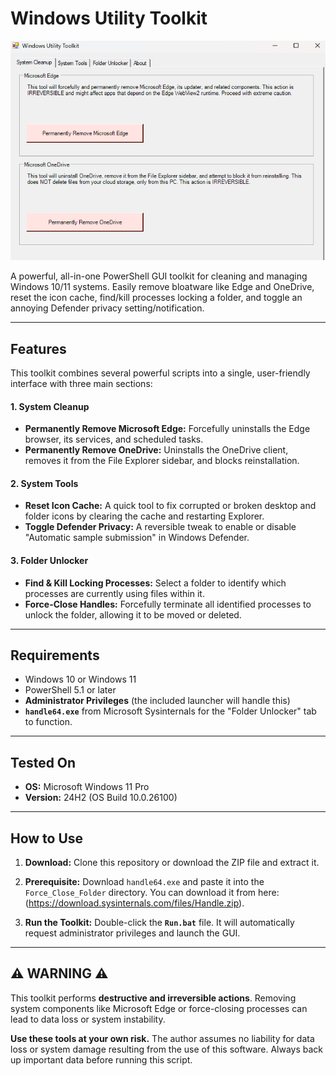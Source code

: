 # Windows Utility Toolkit
![Windows Utility Toolkit Screenshot](./assets/toolkit_screenshot.png)

A powerful, all-in-one PowerShell GUI toolkit for cleaning and managing Windows 10/11 systems. Easily remove bloatware like Edge and OneDrive, reset the icon cache, find/kill processes locking a folder, and toggle an annoying Defender privacy setting/notification.

---

## Features

This toolkit combines several powerful scripts into a single, user-friendly interface with three main sections:

#### 1. System Cleanup
- **Permanently Remove Microsoft Edge:** Forcefully uninstalls the Edge browser, its services, and scheduled tasks.
- **Permanently Remove OneDrive:** Uninstalls the OneDrive client, removes it from the File Explorer sidebar, and blocks reinstallation.

#### 2. System Tools
- **Reset Icon Cache:** A quick tool to fix corrupted or broken desktop and folder icons by clearing the cache and restarting Explorer.
- **Toggle Defender Privacy:** A reversible tweak to enable or disable "Automatic sample submission" in Windows Defender.

#### 3. Folder Unlocker
- **Find & Kill Locking Processes:** Select a folder to identify which processes are currently using files within it.
- **Force-Close Handles:** Forcefully terminate all identified processes to unlock the folder, allowing it to be moved or deleted.

---

## Requirements

- Windows 10 or Windows 11
- PowerShell 5.1 or later
- **Administrator Privileges** (the included launcher will handle this)
- **`handle64.exe`** from Microsoft Sysinternals for the "Folder Unlocker" tab to function.

---

## Tested On

- **OS:** Microsoft Windows 11 Pro
- **Version:** 24H2 (OS Build 10.0.26100)

---

## How to Use

1.  **Download:** Clone this repository or download the ZIP file and extract it.
2.  **Prerequisite:** Download `handle64.exe` and paste it into the `Force_Close_Folder` directory. You can download it from here:
	(https://download.sysinternals.com/files/Handle.zip).
			
3.  **Run the Toolkit:** Double-click the **`Run.bat`** file. It will automatically request administrator privileges and launch the GUI.

---

## ⚠️ WARNING ⚠️

This toolkit performs **destructive and irreversible actions**. Removing system components like Microsoft Edge or force-closing processes can lead to data loss or system instability.

**Use these tools at your own risk.** The author assumes no liability for data loss or system damage resulting from the use of this software. Always back up important data before running this script.
